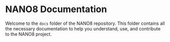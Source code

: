 # NANO8 Documentation

Welcome to the `docs` folder of the NANO8 repository. This folder contains all the necessary documentation to help you understand, use, and contribute to the NANO8 project.